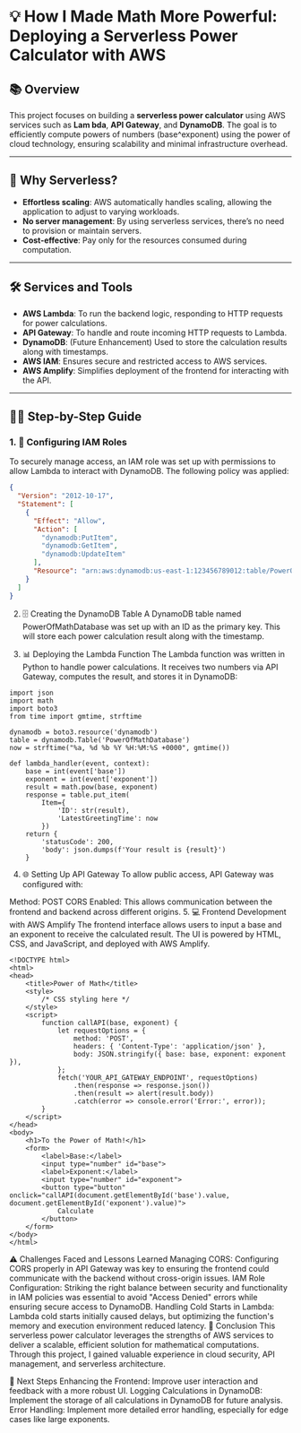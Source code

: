 


# 💡 How I Made Math More Powerful: Deploying a Serverless Power Calculator with AWS

## 📚 Overview 
This project focuses on building a **serverless power calculator** using AWS services such as **Lam bda**, **API Gateway**, and **DynamoDB**. The goal is to efficiently compute powers of numbers (base^exponent) using the power of cloud technology, ensuring scalability and minimal infrastructure overhead.

---

## 🚀 Why Serverless?
- **Effortless scaling**: AWS automatically handles scaling, allowing the application to adjust to varying workloads.
- **No server management**: By using serverless services, there’s no need to provision or maintain servers.
- **Cost-effective**: Pay only for the resources consumed during computation.

---

## 🛠️ Services and Tools
- **AWS Lambda**: To run the backend logic, responding to HTTP requests for power calculations.
- **API Gateway**: To handle and route incoming HTTP requests to Lambda.
- **DynamoDB**: (Future Enhancement) Used to store the calculation results along with timestamps.
- **AWS IAM**: Ensures secure and restricted access to AWS services.
- **AWS Amplify**: Simplifies deployment of the frontend for interacting with the API.

---

## 🧑‍💻 Step-by-Step Guide

### 1. 🔐 **Configuring IAM Roles**
To securely manage access, an IAM role was set up with permissions to allow Lambda to interact with DynamoDB. The following policy was applied:

```json
{
  "Version": "2012-10-17",
  "Statement": [
    {
      "Effect": "Allow",
      "Action": [
        "dynamodb:PutItem",
        "dynamodb:GetItem",
        "dynamodb:UpdateItem"
      ],
      "Resource": "arn:aws:dynamodb:us-east-1:123456789012:table/PowerOfMath"
    }
  ]
}
```

2. 🗄️ Creating the DynamoDB Table
A DynamoDB table named PowerOfMathDatabase was set up with an ID as the primary key. This will store each power calculation result along with the timestamp.

3. 📊 Deploying the Lambda Function
The Lambda function was written in Python to handle power calculations. It receives two numbers via API Gateway, computes the result, and stores it in DynamoDB:

```
import json
import math
import boto3
from time import gmtime, strftime

dynamodb = boto3.resource('dynamodb')
table = dynamodb.Table('PowerOfMathDatabase')
now = strftime("%a, %d %b %Y %H:%M:%S +0000", gmtime())

def lambda_handler(event, context):
    base = int(event['base'])
    exponent = int(event['exponent'])
    result = math.pow(base, exponent)
    response = table.put_item(
        Item={
            'ID': str(result),
            'LatestGreetingTime': now
        })
    return {
        'statusCode': 200,
        'body': json.dumps(f'Your result is {result}')
    }
```
4. 🌐 Setting Up API Gateway
To allow public access, API Gateway was configured with:

Method: POST
CORS Enabled: This allows communication between the frontend and backend across different origins.
5. 💻 Frontend Development with AWS Amplify
The frontend interface allows users to input a base and an exponent to receive the calculated result. The UI is powered by HTML, CSS, and JavaScript, and deployed with AWS Amplify.
```
<!DOCTYPE html>
<html>
<head>
    <title>Power of Math</title>
    <style>
        /* CSS styling here */
    </style>
    <script>
        function callAPI(base, exponent) {
            let requestOptions = {
                method: 'POST',
                headers: { 'Content-Type': 'application/json' },
                body: JSON.stringify({ base: base, exponent: exponent }),
            };
            fetch('YOUR_API_GATEWAY_ENDPOINT', requestOptions)
                .then(response => response.json())
                .then(result => alert(result.body))
                .catch(error => console.error('Error:', error));
        }
    </script>
</head>
<body>
    <h1>To the Power of Math!</h1>
    <form>
        <label>Base:</label>
        <input type="number" id="base">
        <label>Exponent:</label>
        <input type="number" id="exponent">
        <button type="button" onclick="callAPI(document.getElementById('base').value, document.getElementById('exponent').value)">
            Calculate
        </button>
    </form>
</body>
</html>
```
⚠️ Challenges Faced and Lessons Learned
Managing CORS: Configuring CORS properly in API Gateway was key to ensuring the frontend could communicate with the backend without cross-origin issues.
IAM Role Configuration: Striking the right balance between security and functionality in IAM policies was essential to avoid "Access Denied" errors while ensuring secure access to DynamoDB.
Handling Cold Starts in Lambda: Lambda cold starts initially caused delays, but optimizing the function's memory and execution environment reduced latency.
🔗 Conclusion
This serverless power calculator leverages the strengths of AWS services to deliver a scalable, efficient solution for mathematical computations. Through this project, I gained valuable experience in cloud security, API management, and serverless architecture.

📅 Next Steps
Enhancing the Frontend: Improve user interaction and feedback with a more robust UI.
Logging Calculations in DynamoDB: Implement the storage of all calculations in DynamoDB for future analysis.
Error Handling: Implement more detailed error handling, especially for edge cases like large exponents.
